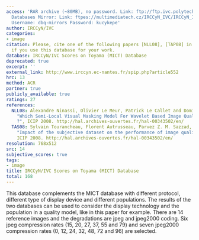 ```yaml
---
access: 'RAR archive (~80MB), no password. Link: ftp://ftp.ivc.polytech.univ-nantes.fr/IRCCyN_IVC_Scores_On_Toyama_Images/  Qualinet
  Databases Mirror: Link: ftpes://multimediatech.cz/IRCCyN_IVC/IRCCyN_IVC_Scores_On_Toyama_Images
  Username: dbq-mirrors Password: kucykepe'
author: IRCCyN/IVC
categories:
- image
citation: Please, cite one of the following papers [NLL08], [TAP08] in your reference
  if you use this database for your work.
database: IRCCyN/IVC Scores on Toyama (MICT) Database
deprecated: true
excerpt: ''
external_link: http://www.irccyn.ec-nantes.fr/spip.php?article552
hrc: 13
method: ACR
partner: true
publicly_available: true
ratings: 27
references:
  NLL08: Alexandre Ninassi, Olivier Le Meur, Patrick Le Callet and Dominique Barba,
    "Which Semi-Local Visual Masking Model For Wavelet Based Image Quality Metric
    ?", ICIP 2008. http://hal.archives-ouvertes.fr/hal-00343502/en/
  TAS08: Sylvain Tourancheau, Florent Autrusseau, Parvez Z. M. Sazzad, Yuukou Horita,
    "Impact of the subjective dataset on the performance of image quality metrics",
    ICIP 2008. http://hal.archives-ouvertes.fr/hal-00343502/en/
resolution: 768x512
src: 14
subjective_scores: true
tags:
- image
title: IRCCyN/IVC Scores on Toyama (MICT) Database
total: 168
---
```


This database complements the MICT database with different protocol, different type of display device and different populations. The results of the two databases can be used to consider the display technology and the population in a quality model, like in this paper for example. There are 14 reference images and the degradations are jpeg and jpeg2000 coding. Six jpeg compression rates (15, 20, 27, 37, 55 and 79) and seven jpeg2000 compression rates (0, 12, 24, 32, 48, 72 and 96) are selected.